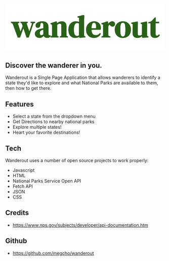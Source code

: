 # ![Wanderout Logo](wander.png)
## Discover the wanderer in you.

Wanderout is a Single Page Application that allows wanderers to identify a state they'd like to explore and what National Parks are available to them, then how to get there. 

## Features
- Select a state from the dropdown menu
- Get Directions to nearby national parks
- Explore multiple states!
- Heart your favorite destinations!

## Tech
Wanderout uses a number of open source projects to work properly:

- Javascript
- HTML
- National Parks Service Open API
- Fetch API
- JSON
- CSS

## Credits
- https://www.nps.gov/subjects/developer/api-documentation.htm

## Github
- https://github.com/megcho/wanderout